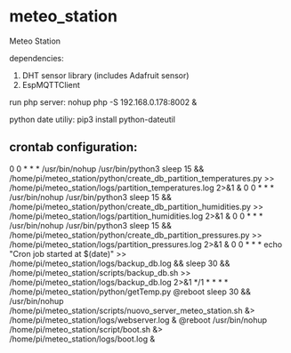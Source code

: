 # meteo_station
Meteo Station

dependencies:
1. DHT sensor library (includes Adafruit sensor)
2. EspMQTTClient

run php server:
nohup php -S 192.168.0.178:8002 &

python date utiliy:
pip3 install python-dateutil

crontab configuration:
----------------------------
0 0 * * * /usr/bin/nohup /usr/bin/python3 sleep 15 && /home/pi/meteo_station/python/create_db_partition_temperatures.py >> /home/pi/meteo_station/logs/partition_temperatures.log 2>&1 & 
0 0 * * * /usr/bin/nohup /usr/bin/python3 sleep 15 && /home/pi/meteo_station/python/create_db_partition_humidities.py >> /home/pi/meteo_station/logs/partition_humidities.log 2>&1 &
0 0 * * * /usr/bin/nohup /usr/bin/python3 sleep 15 && /home/pi/meteo_station/python/create_db_partition_pressures.py >> /home/pi/meteo_station/logs/partition_pressures.log 2>&1 &
0 0 * * * echo "Cron job started at $(date)" >> /home/pi/meteo_station/logs/backup_db.log && sleep 30 && /home/pi/meteo_station/scripts/backup_db.sh >> /home/pi/meteo_station/logs/backup_db.log 2>&1
*/1 * * * * /home/pi/meteo_station/python/getTemp.py
@reboot sleep 30 && /usr/bin/nohup /home/pi/meteo_station/scripts/nuovo_server_meteo_station.sh &> /home/pi/meteo_station/logs/webserver.log &
@reboot /usr/bin/nohup /home/pi/meteo_station/script/boot.sh &> /home/pi/meteo_station/logs/boot.log &
